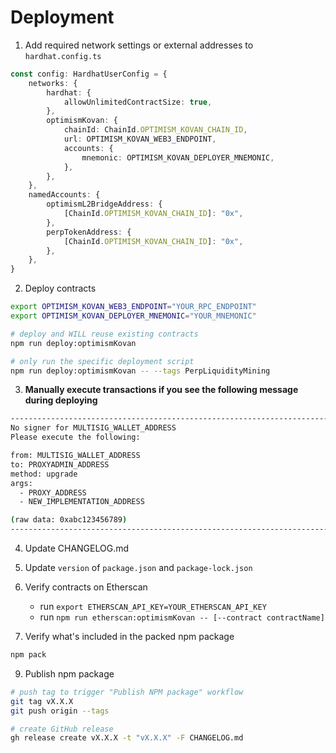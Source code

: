 # Deployment

1. Add required network settings or external addresses to `hardhat.config.ts`

```ts
const config: HardhatUserConfig = {
    networks: {
        hardhat: {
            allowUnlimitedContractSize: true,
        },
        optimismKovan: {
            chainId: ChainId.OPTIMISM_KOVAN_CHAIN_ID,
            url: OPTIMISM_KOVAN_WEB3_ENDPOINT,
            accounts: {
                mnemonic: OPTIMISM_KOVAN_DEPLOYER_MNEMONIC,
            },
        },
    },
    namedAccounts: {
        optimismL2BridgeAddress: {
            [ChainId.OPTIMISM_KOVAN_CHAIN_ID]: "0x",
        },
        perpTokenAddress: {
            [ChainId.OPTIMISM_KOVAN_CHAIN_ID]: "0x",
        },
    },
}
```

2. Deploy contracts

```bash
export OPTIMISM_KOVAN_WEB3_ENDPOINT="YOUR_RPC_ENDPOINT"
export OPTIMISM_KOVAN_DEPLOYER_MNEMONIC="YOUR_MNEMONIC"

# deploy and WILL reuse existing contracts
npm run deploy:optimismKovan

# only run the specific deployment script
npm run deploy:optimismKovan -- --tags PerpLiquidityMining
```

3. **Manually execute transactions if you see the following message during deploying**

```bash
---------------------------------------------------------------------------------------
No signer for MULTISIG_WALLET_ADDRESS
Please execute the following:

from: MULTISIG_WALLET_ADDRESS
to: PROXYADMIN_ADDRESS
method: upgrade
args:
  - PROXY_ADDRESS
  - NEW_IMPLEMENTATION_ADDRESS

(raw data: 0xabc123456789)
---------------------------------------------------------------------------------------
```

4. Update CHANGELOG.md

5. Update `version` of `package.json` and `package-lock.json`

6. Verify contracts on Etherscan
   - run `export ETHERSCAN_API_KEY=YOUR_ETHERSCAN_API_KEY`
   - run `npm run etherscan:optimismKovan -- [--contract contractName]`

7. Verify what's included in the packed npm package

```bash
npm pack
```

9. Publish npm package

```bash
# push tag to trigger "Publish NPM package" workflow
git tag vX.X.X
git push origin --tags

# create GitHub release
gh release create vX.X.X -t "vX.X.X" -F CHANGELOG.md
```
